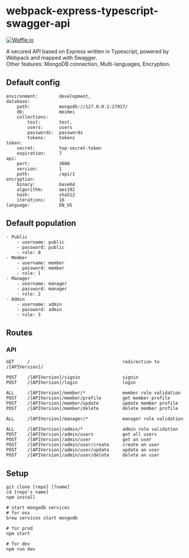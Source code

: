 # webpack-express-typescript-swagger-api

[![Waffle.io](https://img.shields.io/badge/Version-0.1.0-D07183.svg?style=flat-square)]()

A secured API based on Express written in Typescript, powered by Webpack and mapped with Swagger.<br>
Other features: MongoDB connection, Multi-languages, Encryption.

## Default config
```text
environment:        development,
database:
    path:           mongodb://127.0.0.1:27017/
    db:             meimei
    collections:
        test:       test,
        users:      users
        passwords:  passwords
        tokens:     tokens
token:
    secret:         top-secret-token
    expiration:     7
api:
    port:           3000
    version:        1
    path:           /api/1
encryption: 
    binary:         base64
    algorithm:      aes192
    hash:           sha512
    iterations:     16
language:           EN_US
```

## Default population
```text
- Public
    - username: public
    - password: public
    - role: 0
- Member
    - username: member
    - password: member
    - role: 1
- Manager
    - username: manager
    - password: manager
    - role: 2
- Admin
    - username: admin
    - password: admin
    - role: 3
```

## Routes
### API
```text
GET     /                                   redirection to /[APIVersion]/

POST    /[APIVersion]/signin                signin
POST    /[APIVersion]/login                 login

ALL     /[APIVersion]/member/*              member role validation
POST    /[APIVersion]/member/profile        get member profile
POST    /[APIVersion]/member/update         update member profile
POST    /[APIVersion]/member/delete         delete member profile

ALL     /[APIVersion]/manager/*             manager role validation

ALL     /[APIVersion]/admin/*               admin role validation
POST    /[APIVersion]/admin/users           get all users
POST    /[APIVersion]/admin/user            get an user
POST    /[APIVersion]/admin/user/create     create an user
POST    /[APIVersion]/admin/user/update     update an user
POST    /[APIVersion]/admin/user/delete     delete an user
```

## Setup
```text
git clone [repo] [?name]
cd [repo's name]
npm install

# start mongodb services
# for osx
brew services start mongodb  

# for prod
npm start

# for dev
npm run dev
```